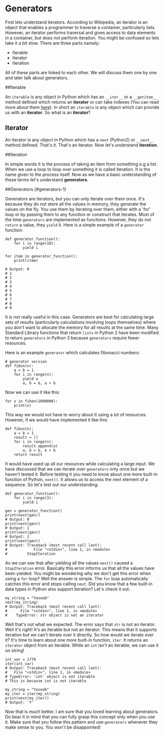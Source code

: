 
# Generators


First lets understand iterators. According to Wikipedia, an iterator is
an object that enables a programmer to traverse a container,
particularly lists. However, an iterator performs traversal and gives
access to data elements in a container, but does not perform iteration.
You might be confused so lets take it a bit slow. There are three parts
namely:

-   Iterable
-   Iterator
-   Iteration

All of these parts are linked to each other. We will discuss them one by
one and later talk about generators.

##Iterable


An `iterable` is any object in Python which has an `__iter__` or a
`__getitem__` method defined which returns an **iterator** or can take
indexes (You can read more about them
[here](https://stackoverflow.com/a/20551346)). In short an `iterable` is
any object which can provide us with an **iterator**. So what is an
**iterator**?

## Iterator


An iterator is any object in Python which has a `next` (Python2) or
`__next__` method defined. That\'s it. That\'s an iterator. Now let\'s
understand **iteration**.

##Iteration


In simple words it is the process of taking an item from something e.g a
list. When we use a loop to loop over something it is called iteration.
It is the name given to the process itself. Now as we have a basic
understanding of these terms let\'s understand **generators**.

##Generators {#generators-1}


Generators are iterators, but you can only iterate over them once. It's
because they do not store all the values in memory, they generate the
values on the fly. You use them by iterating over them, either with a
\'for\' loop or by passing them to any function or construct that
iterates. Most of the time `generators` are implemented as functions.
However, they do not `return` a value, they `yield` it. Here is a simple
example of a `generator` function:

``` {.python}
def generator_function():
    for i in range(10):
        yield i

for item in generator_function():
    print(item)

# Output: 0
# 1
# 2
# 3
# 4
# 5
# 6
# 7
# 8
# 9
```

It is not really useful in this case. Generators are best for
calculating large sets of results (particularly calculations involving
loops themselves) where you don\'t want to allocate the memory for all
results at the same time. Many Standard Library functions that return
`lists` in Python 2 have been modified to return `generators` in Python
3 because `generators` require fewer resources.

Here is an example `generator` which calculates fibonacci numbers:

``` {.python}
# generator version
def fibon(n):
    a = b = 1
    for i in range(n):
        yield a
        a, b = b, a + b
```

Now we can use it like this:

``` {.python}
for x in fibon(1000000):
    print(x)
```

This way we would not have to worry about it using a lot of resources.
However, if we would have implemented it like this:

``` {.python}
def fibon(n):
    a = b = 1
    result = []
    for i in range(n):
        result.append(a)
        a, b = b, a + b
    return result
```

It would have used up all our resources while calculating a large input.
We have discussed that we can iterate over `generators` only once but we
haven\'t tested it. Before testing it you need to know about one more
built-in function of Python, `next()`. It allows us to access the next
element of a sequence. So let\'s test out our understanding:

``` {.python}
def generator_function():
    for i in range(3):
        yield i

gen = generator_function()
print(next(gen))
# Output: 0
print(next(gen))
# Output: 1
print(next(gen))
# Output: 2
print(next(gen))
# Output: Traceback (most recent call last):
#            File "<stdin>", line 1, in <module>
#         StopIteration
```

As we can see that after yielding all the values `next()` caused a
`StopIteration` error. Basically this error informs us that all the
values have been yielded. You might be wondering why we don\'t get this
error when using a `for` loop? Well the answer is simple. The `for` loop
automatically catches this error and stops calling `next`. Did you know
that a few built-in data types in Python also support iteration? Let\'s
check it out:

``` {.python}
my_string = "Yasoob"
next(my_string)
# Output: Traceback (most recent call last):
#      File "<stdin>", line 1, in <module>
#    TypeError: str object is not an iterator
```

Well that\'s not what we expected. The error says that `str` is not an
iterator. Well it\'s right! It\'s an iterable but not an iterator. This
means that it supports iteration but we can\'t iterate over it directly.
So how would we iterate over it? It\'s time to learn about one more
built-in function, `iter`. It returns an `iterator` object from an
iterable. While an `int` isn\'t an iterable, we can use it on string!

``` {.python}
int_var = 1779
iter(int_var)
# Output: Traceback (most recent call last):
#   File "<stdin>", line 1, in <module>
# TypeError: 'int' object is not iterable
# This is because int is not iterable

my_string = "Yasoob"
my_iter = iter(my_string)
print(next(my_iter))
# Output: 'Y'
```

Now that is much better. I am sure that you loved learning about
generators. Do bear it in mind that you can fully grasp this concept
only when you use it. Make sure that you follow this pattern and use
`generators` whenever they make sense to you. You won\'t be
disappointed!
